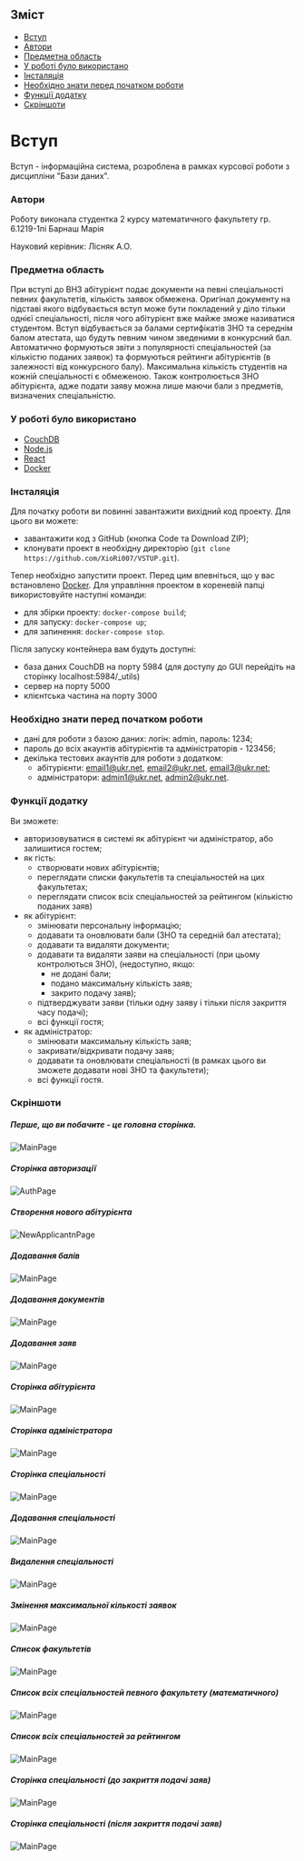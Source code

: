 ## Зміст
* [Вступ](#Вступ)
* [Автори](#Автори)
* [Предметна область](#предметна-область )
* [У роботі було використано](#у-роботі-було-використано)
* [Інсталяція](#Інсталяція)
* [Необхідно знати перед початком роботи](#Необхідно-знати-перед-початком-роботи)
* [Функції додатку](#Функції-додатку)
* [Скріншоти](#Скріншоти)

# Вступ
Вступ - інформаційна система, розроблена в рамках курсової роботи з дисципліни "Бази даних".

### Автори
Роботу виконала студентка 2 курсу математичного факультету гр. 6.1219-1пі Барнаш Марія

Науковий керівник: Лісняк А.О.

### Предметна область 
При вступі до ВНЗ абітурієнт подає документи на певні спеціальності певних факультетів, кількість заявок обмежена. Оригінал документу на підставі якого відбувається вступ може бути покладений у діло тільки однієї спеціальності, після чого абітурієнт вже майже зможе називатися студентом. Вступ відбувається за балами сертифікатів ЗНО та середнім балом атестата, що будуть певним чином зведеними в конкурсний бал. Автоматично формуються звіти з популярності спеціальностей (за кількістю поданих заявок) та формуються рейтинги абітурієнтів (в залежності від конкурсного балу). Максимальна кількість студентів на кожній спеціальності є обмеженою. Також контролюється ЗНО абітурієнта, адже подати заяву можна лише маючи бали з предметів, визначених спеціальністю.

### У роботі було використано
* [CouchDB](https://couchdb.apache.org/)
* [Node.js](https://nodejs.org/uk/)
* [React](https://ru.reactjs.org/)
* [Docker](https://www.docker.com/)

### Інсталяція
Для початку роботи ви повинні завантажити вихідний код проекту. Для цього ви можете:
* завантажити код з GitHub (кнопка Code та Download ZIP);
* клонувати проект в необхідну директорію (`git clone https://github.com/XioRi007/VSTUP.git`).

Тепер необхідно запустити проект. Перед цим впевніться, що у вас встановлено [Docker](https://www.docker.com/).
Для управління проектом в кореневій папці використовуйте наступні команди:
* для збірки проекту: `docker-compose build`;
* для запуску: `docker-compose up`;
* для запинення: `docker-compose stop`.

Після запуску контейнера вам будуть доступні:
* база даних CouchDB на порту 5984 (для доступу до GUI перейдіть на сторінку localhost:5984/_utils)
* сервер на порту 5000
* клієнтська частина на порту 3000

### Необхідно знати перед початком роботи
* дані для роботи з базою даних: логін: admin, пароль: 1234;
* пароль до всіх акаунтів абітурієнтів та адміністраторів - 123456;
* декілька тестових акаунтів для роботи з додатком:
    * абітурієнти: email1@ukr.net, email2@ukr.net, email3@ukr.net;
    * адміністратори: admin1@ukr.net, admin2@ukr.net.

### Функції додатку
Ви зможете:
* авторизовуватися в системі як абітурієнт чи адміністратор, або залишитися гостем;
* як гість: 
    * створювати нових абітурієнтів;
    * переглядати списки факультетів та спеціальностей на цих факультетах;
    * переглядати список всіх спеціальностей за рейтингом (кількістю поданих заяв)
* як абітурієнт: 
    * змінювати персональну інформацію;
    * додавати та оновлювати бали (ЗНО та середній бал атестата);
    * додавати та видаляти документи;
    * додавати та видаляти заяви на спеціальності (при цьому контролються ЗНО), (недоступно, якщо:
        * не додані бали;
        * подано максимальну кількість заяв;
        * закрито подачу заяв);
    * підтверджувати заяви (тільки одну заяву і тільки після закриття часу подачі);
    * всі функції гостя;
* як адміністратор: 
    * змінювати максимальну кількість заяв;
    * закривати/відкривати подачу заяв;
    * додавати та оновлювати спеціальності (в рамках цього ви зможете додавати нові ЗНО та факультети);
    * всі функції гостя.
### Скріншоти
##### Перше, що ви побачите - це головна сторінка.
![MainPage](https://github.com/XioRi007/img/blob/main/vstup/main.jpg?raw=true)
##### Сторінка авторизації
![AuthPage](https://github.com/XioRi007/img/blob/main/vstup/auth.jpg?raw=true)
##### Створення нового абітурієнта
![NewApplicantnPage](https://github.com/XioRi007/img/blob/main/vstup/main.jpg?raw=true)
##### Додавання балів
![MainPage](https://github.com/XioRi007/img/blob/main/vstup/main.jpg?raw=true)
##### Додавання документів
![MainPage](https://github.com/XioRi007/img/blob/main/vstup/main.jpg?raw=true)
##### Додавання заяв
![MainPage](https://github.com/XioRi007/img/blob/main/vstup/main.jpg?raw=true)
##### Сторінка абітурієнта
![MainPage](https://github.com/XioRi007/img/blob/main/vstup/Applicant.png?raw=true)
##### Сторінка адміністратора
![MainPage](https://github.com/XioRi007/img/blob/main/vstup/Admin.png?raw=true)
##### Сторінка спеціальності
![MainPage](https://github.com/XioRi007/img/blob/main/vstup/Specialty.png?raw=true)
##### Додавання спеціальності
![MainPage](https://github.com/XioRi007/img/blob/main/vstup/main.jpg?raw=true)
##### Видалення спеціальності
![MainPage](https://github.com/XioRi007/img/blob/main/vstup/main.jpg?raw=true)
##### Змінення максимальної кількості заявок
![MainPage](https://github.com/XioRi007/img/blob/main/vstup/main.jpg?raw=true)
##### Список факультетів
![MainPage](https://github.com/XioRi007/img/blob/main/vstup/main.jpg?raw=true)
##### Список всіх спеціальностей певного факультету (математичного)
![MainPage](https://github.com/XioRi007/img/blob/main/vstup/main.jpg?raw=true)
##### Список всіх спеціальностей за рейтингом
![MainPage](https://github.com/XioRi007/img/blob/main/vstup/main.jpg?raw=true)
##### Сторінка спеціальності (до закриття подачі заяв)
![MainPage](https://github.com/XioRi007/img/blob/main/vstup/main.jpg?raw=true)
##### Сторінка спеціальності (після закриття подачі заяв)
![MainPage](https://github.com/XioRi007/img/blob/main/vstup/main.jpg?raw=true)
